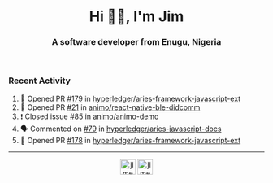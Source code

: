 <h1 align="center">Hi 👋🏾, I'm Jim</h1>
<h3 align="center">A software developer from Enugu, Nigeria</h3>
<br/>
<!-- https://github.com/rahuldkjain/github-profile-readme-generator --!>

<!--  <p align="left"><img src="https://github-readme-stats.vercel.app/api?username=rapaktech&show_icons=true&count_private=true&" alt="rapaktech" /></p> --!>

<!--
Github language stats
<p align="left"><img src="https://github-readme-stats.vercel.app/api/top-langs/?username=rapaktech&layout=compact" alt="rapaktech" /><p>
-->

<!-- Codestats language stats -->
<!-- <p align="left"><img src="https://codestats-readme.vercel.app/api/top-langs/?username=rapaktech&layout=compact&language_count=12" alt="rapaktech" /><p>    --!>
  
<h3>Recent Activity</h3>

<!--START_SECTION:activity-->
1. 💪 Opened PR [#179](https://github.com/hyperledger/aries-framework-javascript-ext/pull/179) in [hyperledger/aries-framework-javascript-ext](https://github.com/hyperledger/aries-framework-javascript-ext)
2. 💪 Opened PR [#21](https://github.com/animo/react-native-ble-didcomm/pull/21) in [animo/react-native-ble-didcomm](https://github.com/animo/react-native-ble-didcomm)
3. ❗️ Closed issue [#85](https://github.com/animo/animo-demo/issues/85) in [animo/animo-demo](https://github.com/animo/animo-demo)
4. 🗣 Commented on [#79](https://github.com/hyperledger/aries-javascript-docs/issues/79) in [hyperledger/aries-javascript-docs](https://github.com/hyperledger/aries-javascript-docs)
5. 💪 Opened PR [#178](https://github.com/hyperledger/aries-framework-javascript-ext/pull/178) in [hyperledger/aries-framework-javascript-ext](https://github.com/hyperledger/aries-framework-javascript-ext)
<!--END_SECTION:activity-->

---

<p align="center">
<a href="https://twitter.com/jimezesinachi" target="blank"><img align="center" src="https://cdn.jsdelivr.net/npm/simple-icons@3.0.1/icons/twitter.svg" alt="jimezesinachi" height="30" width="30" /></a>
<a href="https://linkedin.com/in/jimezesinachi" target="blank"><img align="center" src="https://cdn.jsdelivr.net/npm/simple-icons@3.0.1/icons/linkedin.svg" alt="jimezesinachi" height="30" width="30" /></a>
</p>

